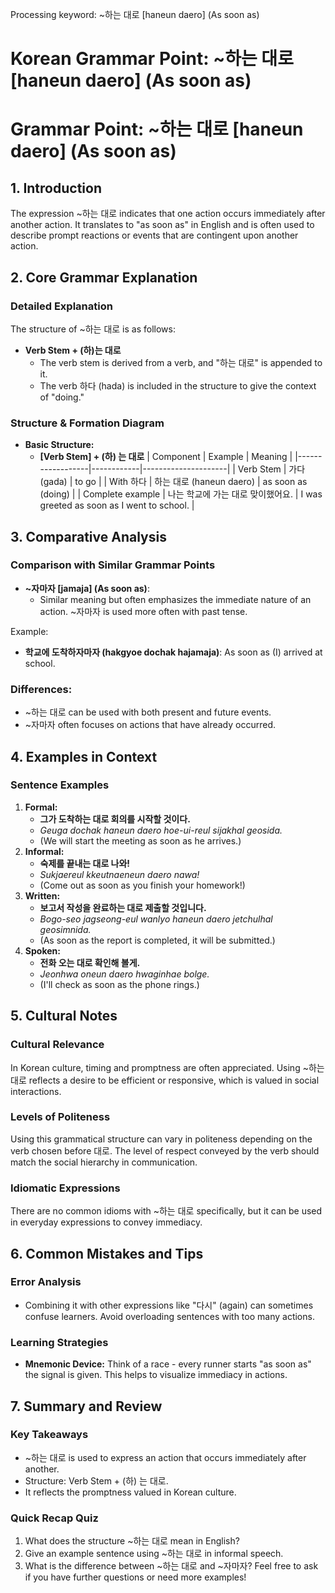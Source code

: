 Processing keyword: ~하는 대로 [haneun daero] (As soon as)
# Korean Grammar Point: ~하는 대로 [haneun daero] (As soon as)
# Grammar Point: ~하는 대로 [haneun daero] (As soon as)
## 1. Introduction
The expression ~하는 대로 indicates that one action occurs immediately after another action. It translates to "as soon as" in English and is often used to describe prompt reactions or events that are contingent upon another action.
## 2. Core Grammar Explanation
### Detailed Explanation
The structure of ~하는 대로 is as follows:
- **Verb Stem + (하)는 대로**
  - The verb stem is derived from a verb, and "하는 대로" is appended to it.
  - The verb 하다 (hada) is included in the structure to give the context of "doing."
### Structure & Formation Diagram
- **Basic Structure:**
  - **[Verb Stem] + (하) 는 대로**
| Component        | Example    | Meaning             |
|------------------|------------|---------------------|
| Verb Stem        | 가다 (gada) | to go               |
| With 하다         | 하는 대로 (haneun daero) | as soon as (doing) |
| Complete example | 나는 학교에 가는 대로 맞이했어요.  | I was greeted as soon as I went to school. |
## 3. Comparative Analysis
### Comparison with Similar Grammar Points
- **~자마자 [jamaja] (As soon as)**: 
  - Similar meaning but often emphasizes the immediate nature of an action. ~자마자 is used more often with past tense.
  
Example: 
- **학교에 도착하자마자 (hakgyoe dochak hajamaja)**: As soon as (I) arrived at school.
### Differences:
- ~하는 대로 can be used with both present and future events.
- ~자마자 often focuses on actions that have already occurred.
  
## 4. Examples in Context
### Sentence Examples
1. **Formal:**
   - **그가 도착하는 대로 회의를 시작할 것이다.**
   - *Geuga dochak haneun daero hoe-ui-reul sijakhal geosida.*
   - (We will start the meeting as soon as he arrives.)
2. **Informal:**
   - **숙제를 끝내는 대로 나와!**
   - *Sukjaereul kkeutnaeneun daero nawa!*
   - (Come out as soon as you finish your homework!)
3. **Written:**
   - **보고서 작성을 완료하는 대로 제출할 것입니다.**
   - *Bogo-seo jagseong-eul wanlyo haneun daero jetchulhal geosimnida.*
   - (As soon as the report is completed, it will be submitted.)
4. **Spoken:**
   - **전화 오는 대로 확인해 볼게.**
   - *Jeonhwa oneun daero hwaginhae bolge.*
   - (I'll check as soon as the phone rings.)
## 5. Cultural Notes
### Cultural Relevance
In Korean culture, timing and promptness are often appreciated. Using ~하는 대로 reflects a desire to be efficient or responsive, which is valued in social interactions.
### Levels of Politeness
Using this grammatical structure can vary in politeness depending on the verb chosen before 대로. The level of respect conveyed by the verb should match the social hierarchy in communication.
### Idiomatic Expressions
There are no common idioms with ~하는 대로 specifically, but it can be used in everyday expressions to convey immediacy.
## 6. Common Mistakes and Tips
### Error Analysis
- Combining it with other expressions like "다시" (again) can sometimes confuse learners. Avoid overloading sentences with too many actions.
### Learning Strategies
- **Mnemonic Device:** Think of a race - every runner starts "as soon as" the signal is given. This helps to visualize immediacy in actions.
## 7. Summary and Review
### Key Takeaways
- ~하는 대로 is used to express an action that occurs immediately after another.
- Structure: Verb Stem + (하) 는 대로.
- It reflects the promptness valued in Korean culture.
### Quick Recap Quiz
1. What does the structure ~하는 대로 mean in English?
2. Give an example sentence using ~하는 대로 in informal speech.
3. What is the difference between ~하는 대로 and ~자마자?
Feel free to ask if you have further questions or need more examples!
